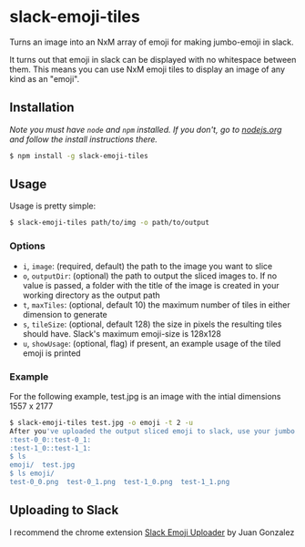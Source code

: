 # slack-emoji-tiles
Turns an image into an NxM array of emoji for making jumbo-emoji in slack.

It turns out that emoji in slack can be displayed with no whitespace between them. This means you can use NxM emoji tiles to display an image of any kind as an "emoji".

## Installation

*Note you must have `node` and `npm` installed. If you don't, go to [nodejs.org](https://www.nodejs.org) and follow the install instructions there.*

```bash
$ npm install -g slack-emoji-tiles
```

## Usage

Usage is pretty simple:

```bash
$ slack-emoji-tiles path/to/img -o path/to/output
```

### Options

- `i`, `image`: (required, default) the path to the image you want to slice
- `o`, `outputDir`: (optional) the path to output the sliced images to. If no value is passed, a folder with the title of the image is created in your working directory as the output path
- `t`, `maxTiles`: (optional, default 10) the maximum number of tiles in either dimension to generate
- `s`, `tileSize`: (optional, default 128) the size in pixels the resulting tiles should have. Slack's maximum emoji-size is 128x128
- `u`, `showUsage`: (optional, flag) if present, an example usage of the tiled emoji is printed

### Example

For the following example, test.jpg is an image with the intial dimensions 1557 x 2177
```bash
$ slack-emoji-tiles test.jpg -o emoji -t 2 -u
After you've uploaded the output sliced emoji to slack, use your jumbo emoji like:
:test-0_0::test-0_1:
:test-1_0::test-1_1:
$ ls
emoji/  test.jpg
$ ls emoji/
test-0_0.png  test-0_1.png  test-1_0.png  test-1_1.png
```

## Uploading to Slack
I recommend the chrome extension [Slack Emoji Uploader](https://chrome.google.com/webstore/detail/slack-emoji-uploader/jfacjbibcobdehekkieokkloinlfdomg) by Juan Gonzalez